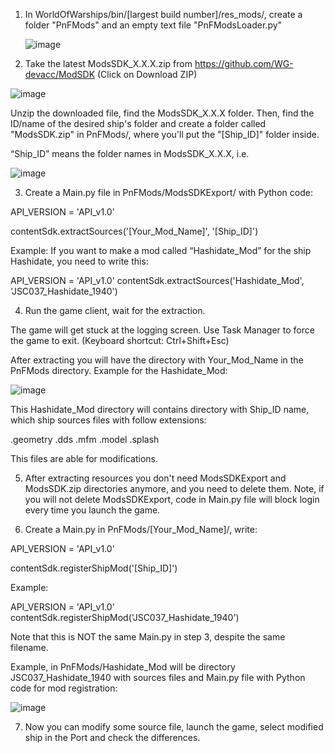 1. In WorldOfWarships/bin/[largest build number]/res_mods/, create a folder "PnFMods" and an empty text file "PnFModsLoader.py"

   ![image](https://github.com/user-attachments/assets/7ec15665-485f-474e-9614-e29a1853712a)

2. Take the latest ModsSDK_X.X.X.zip from https://github.com/WG-devacc/ModSDK
(Click on Download ZIP)

![image](https://github.com/user-attachments/assets/fbf43441-ef99-459b-8512-c764b5409f80)

Unzip the downloaded file, find the ModsSDK_X.X.X folder. Then, find the ID/name of the desired ship's folder and create a folder called "ModsSDK.zip" in PnFMods/, where you'll put the "[Ship_ID]" folder inside.

“Ship_ID” means the folder names in ModsSDK_X.X.X, i.e.

![image](https://github.com/user-attachments/assets/701f586f-cab7-43f6-b576-549702c9185c)

3. Create a Main.py file in PnFMods/ModsSDKExport/ with Python code:

API_VERSION = 'API_v1.0'

contentSdk.extractSources('[Your_Mod_Name]', '[Ship_ID]')

Example: If you want to make a mod called “Hashidate_Mod” for the ship Hashidate, you need to write this:

API_VERSION = 'API_v1.0'
contentSdk.extractSources('Hashidate_Mod', 'JSC037_Hashidate_1940')

4. Run the game client, wait for the extraction.

The game will get stuck at the logging screen. Use Task Manager to force the game to exit. (Keyboard shortcut: Ctrl+Shift+Esc) 

After extracting you will have the directory with  Your_Mod_Name in the PnFMods directory. Example for the Hashidate_Mod:

![image](https://github.com/user-attachments/assets/43c4eec2-5f5d-4474-8490-cdf461db4927)

This Hashidate_Mod directory will contains directory with Ship_ID name, which ship sources files with follow extensions:

.geometry
.dds
.mfm
.model
.splash

This files are able for modifications.

5. After extracting resources you don't need ModsSDKExport and ModsSDK.zip directories anymore, and you need to delete them.
Note, if you will not delete  ModsSDKExport, code in Main.py file will block login every time you launch the game.

6. Create a Main.py in PnFMods/[Your_Mod_Name]/, write:

API_VERSION = 'API_v1.0'

contentSdk.registerShipMod('[Ship_ID]')

Example:

API_VERSION = 'API_v1.0'
contentSdk.registerShipMod('JSC037_Hashidate_1940')

Note that this is NOT the same Main.py in step 3, despite the same filename.

Example, in PnFMods/Hashidate_Mod will be directory JSC037_Hashidate_1940 with sources files and Main.py file with Python code for mod registration:

![image](https://github.com/user-attachments/assets/c40ea801-3777-4eab-9e67-40401c862152)

7. Now you can modify some source file, launch the game, select modified ship in the Port and check the differences.
